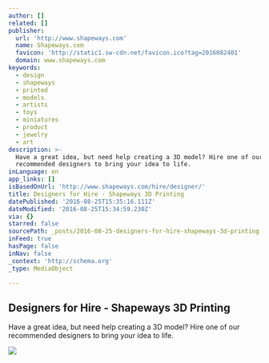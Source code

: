 ```yaml
---
author: []
related: []
publisher:
  url: 'http://www.shapeways.com'
  name: Shapeways.com
  favicon: 'http://static1.sw-cdn.net/favicon.ico?tag=2016082401'
  domain: www.shapeways.com
keywords:
  - design
  - shapeways
  - printed
  - models
  - artists
  - toys
  - miniatures
  - product
  - jewelry
  - art
description: >-
  Have a great idea, but need help creating a 3D model? Hire one of our
  recommended designers to bring your idea to life.
inLanguage: en
app_links: []
isBasedOnUrl: 'http://www.shapeways.com/hire/designer/'
title: Designers for Hire - Shapeways 3D Printing
datePublished: '2016-08-25T15:35:16.111Z'
dateModified: '2016-08-25T15:34:59.230Z'
via: {}
starred: false
sourcePath: _posts/2016-08-25-designers-for-hire-shapeways-3d-printing.md
inFeed: true
hasPage: false
inNav: false
_context: 'http://schema.org'
_type: MediaObject

---
```

<article style=""><h1>Designers for Hire - Shapeways 3D Printing</h1><p>Have a great idea, but need help creating a 3D model? Hire one of our recommended designers to bring your idea to life.</p><img src="http://static1.sw-cdn.net/rrstatic/img/sw-fb-glowing-spark.jpg?tag=2016082401" /></article>